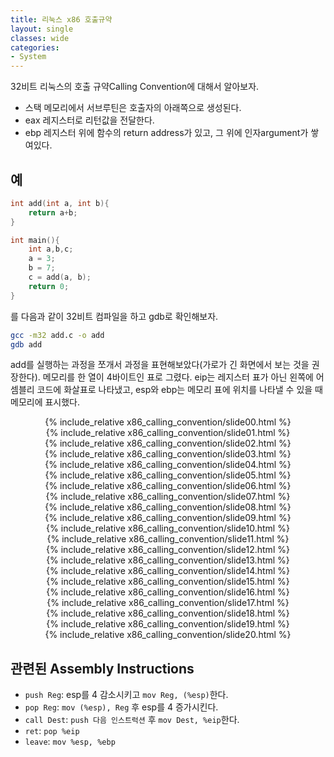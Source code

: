 ```yaml
---
title: 리눅스 x86 호출규약
layout: single
classes: wide
categories:
- System
---
```


32비트 리눅스의 호출 규약Calling Convention에 대해서 알아보자.

* 스택 메모리에서 서브루틴은 호출자의 아래쪽으로 생성된다.
* eax 레지스터로 리턴값을 전달한다.
* ebp 레지스터 위에 함수의 return address가 있고, 그 위에 인자argument가 쌓여있다.

## 예
```c
int add(int a, int b){
    return a+b;
}

int main(){
    int a,b,c;
    a = 3;
    b = 7;
    c = add(a, b);
    return 0;
}
```

를 다음과 같이 32비트 컴파일을 하고 gdb로 확인해보자.

```bash
gcc -m32 add.c -o add
gdb add
```


add를 실행하는 과정을 쪼개서 과정을 표현해보았다(가로가 긴 화면에서 보는 것을 권장한다). 메모리를 한 열이 4바이트인 표로 그렸다. eip는 레지스터 표가 아닌 왼쪽에 어셈블리 코드에 화살표로 나타냈고, esp와 ebp는 메모리 표에 위치를 나타낼 수 있을 때 메모리에 표시했다.
<link rel="stylesheet" href="https://unpkg.com/swiper/css/swiper.min.css">
<script src="https://unpkg.com/swiper/js/swiper.min.js"></script>
<style>
.swiper-slide{
display:flex;
justify-content:center;
}
</style>
<div class="swiper-container">
<div class="swiper-wrapper">

<!-- slide 1  -->
<div class="swiper-slide">
{% include_relative x86_calling_convention/slide00.html %}
</div>

<div class="swiper-slide">
{% include_relative x86_calling_convention/slide01.html %}
</div>

<div class="swiper-slide">
{% include_relative x86_calling_convention/slide02.html %}
</div>


<div class="swiper-slide">
{% include_relative x86_calling_convention/slide03.html %}
</div>


<div class="swiper-slide">
{% include_relative x86_calling_convention/slide04.html %}
</div>


<div class="swiper-slide">
{% include_relative x86_calling_convention/slide05.html %}
</div>

<div class="swiper-slide">
{% include_relative x86_calling_convention/slide06.html %}
</div>


<div class="swiper-slide">
{% include_relative x86_calling_convention/slide07.html %}
</div>


<div class="swiper-slide">
{% include_relative x86_calling_convention/slide08.html %}
</div>

<div class="swiper-slide">
{% include_relative x86_calling_convention/slide09.html %}
</div>


<div class="swiper-slide">
{% include_relative x86_calling_convention/slide10.html %}
</div>


<div class="swiper-slide">
{% include_relative x86_calling_convention/slide11.html %}
</div>

<div class="swiper-slide">
{% include_relative x86_calling_convention/slide12.html %}
</div>

<div class="swiper-slide">
{% include_relative x86_calling_convention/slide13.html %}
</div>

<div class="swiper-slide">
{% include_relative x86_calling_convention/slide14.html %}
</div>

<div class="swiper-slide">
{% include_relative x86_calling_convention/slide15.html %}
</div>

<div class="swiper-slide">
{% include_relative x86_calling_convention/slide16.html %}
</div>

<div class="swiper-slide">
{% include_relative x86_calling_convention/slide17.html %}
</div>

<div class="swiper-slide">
{% include_relative x86_calling_convention/slide18.html %}
</div>

<div class="swiper-slide">
{% include_relative x86_calling_convention/slide19.html %}
</div>

<div class="swiper-slide">
{% include_relative x86_calling_convention/slide20.html %}
</div>

</div>
<div class="swiper-pagination"></div>
</div>

<script>
new Swiper('.swiper-container',{
pagination : {
	el: '.swiper-pagination',
	type:'progressbar',
}
});
</script>

## 관련된 Assembly Instructions

* `push Reg`: esp를 4 감소시키고 `mov Reg, (%esp)`한다.
* `pop Reg`: `mov (%esp), Reg` 후 esp를 4 증가시킨다.
* `call Dest`: `push 다음 인스트럭션` 후 `mov Dest, %eip`한다.
* `ret`: `pop %eip`
* `leave`: `mov %esp, %ebp`



